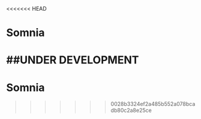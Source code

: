 <<<<<<< HEAD
# Somnia

##UNDER DEVELOPMENT
=======
# Somnia
>>>>>>> 0028b3324ef2a485b552a078bcadb80c2a8e25ce
